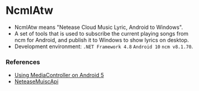 # NcmlAtw

+ NcmlAtw means "Netease Cloud Music Lyric, Android to Windows".
+ A set of tools that is used to subscribe the current playing songs from ncm for Android, and publish it to Windows to show lyrics on desktop.
+ Development environment: `.NET Framework 4.8` `Android 10` `ncm v8.1.70`.

### References

+ [Using MediaController on Android 5](https://stackoverflow.com/questions/27107212/using-mediacontroller-on-android-5)
+ [NeteaseMuiscApi](https://github.com/GEEKiDoS/NeteaseMuiscApi)
